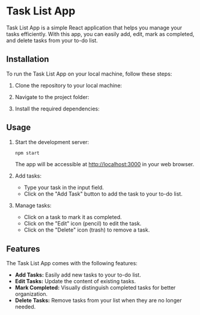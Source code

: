 # Task List App

Task List App is a simple React application that helps you manage your tasks efficiently. With this app, you can easily add, edit, mark as completed, and delete tasks from your to-do list.

## Installation

To run the Task List App on your local machine, follow these steps:

1. Clone the repository to your local machine:

2. Navigate to the project folder:

3. Install the required dependencies:

## Usage

1. Start the development server:

   ```bash
   npm start
   ```

   The app will be accessible at [http://localhost:3000](http://localhost:3000) in your web browser.

2. Add tasks:

   - Type your task in the input field.
   - Click on the "Add Task" button to add the task to your to-do list.

3. Manage tasks:

   - Click on a task to mark it as completed.
   - Click on the "Edit" icon (pencil) to edit the task.
   - Click on the "Delete" icon (trash) to remove a task.

## Features

The Task List App comes with the following features:

- **Add Tasks:** Easily add new tasks to your to-do list.
- **Edit Tasks:** Update the content of existing tasks.
- **Mark Completed:** Visually distinguish completed tasks for better organization.
- **Delete Tasks:** Remove tasks from your list when they are no longer needed.
